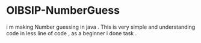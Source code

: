 # OIBSIP-NumberGuess
i m making Number guessing in java . This is very simple and understanding code in less line of code , as a beginner i done task .

